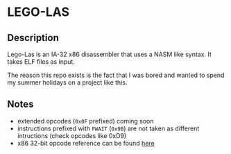 # LEGO-LAS

## Description
Lego-Las is an IA-32 x86 disassembler that uses a NASM like syntax.
It takes ELF files as input.

The reason this repo exists is the fact that I was bored and wanted to spend my summer holidays on a project like this.

## Notes
* extended opcodes (`0x0F` prefixed) coming soon
* instructions prefixed with `FWAIT` (`0x9B`) are not taken as different intructions (check opcodes like 0xD9)
* x86 32-bit opcode reference can be found [here](http://ref.x86asm.net/coder32.html)
